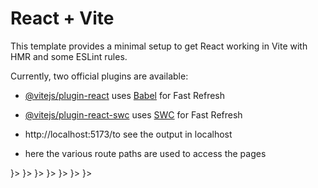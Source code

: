 # React + Vite

This template provides a minimal setup to get React working in Vite with HMR and some ESLint rules.

Currently, two official plugins are available:

- [@vitejs/plugin-react](https://github.com/vitejs/vite-plugin-react/blob/main/packages/plugin-react/README.md) uses [Babel](https://babeljs.io/) for Fast Refresh
- [@vitejs/plugin-react-swc](https://github.com/vitejs/vite-plugin-react-swc) uses [SWC](https://swc.rs/) for Fast Refresh

-   http://localhost:5173/to see the output in localhost
-   here the various route paths are used to access the pages
 <Routes>
        <Route path='/' element={<Home />}></Route>
        <Route path="/signup" element={<Signup />}></Route>
        <Route path="/login" element={<Login />}></Route>
        <Route path="/forgotPassword" element={<ForgotPassword />}></Route>
        <Route path="/resetPassword/:token" element={<ResetPassword />}></Route>
        <Route path="/dashboard" element={<Dashboard />}></Route>
        <Route path="/urlshortner" element={<Urlshortner />}></Route>
      </Routes>
